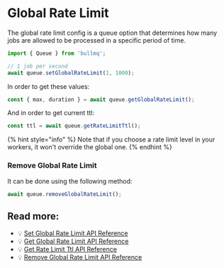 # Global Rate Limit

The global rate limit config is a queue option that determines how many jobs are allowed to be processed in a specific period of time.

```typescript
import { Queue } from 'bullmq';

// 1 job per second
await queue.setGlobalRateLimit(1, 1000);
```

In order to get these values:

```typescript
const { max, duration } = await queue.getGlobalRateLimit();
```

And in order to get current ttl:

```typescript
const ttl = await queue.getRateLimitTtl();
```

{% hint style="info" %}
Note that if you choose a rate limit level in your workers, it won't override the global one.
{% endhint %}

### Remove Global Rate Limit

It can be done using the following method:

```typescript
await queue.removeGlobalRateLimit();
```

## Read more:

- 💡 [Set Global Rate Limit API Reference](https://api.docs.bullmq.io/classes/v5.Queue.html#setglobalratelimit)
- 💡 [Get Global Rate Limit API Reference](https://api.docs.bullmq.io/classes/v5.Queue.html#getglobalratelimit)
- 💡 [Get Rate Limit Ttl API Reference](https://api.docs.bullmq.io/classes/v5.Queue.html#getratelimitttl)
- 💡 [Remove Global Rate Limit API Reference](https://api.docs.bullmq.io/classes/v5.Queue.html#removeglobalratelimit)
